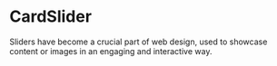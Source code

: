 # CardSlider
Sliders have become a crucial part of web design, used to showcase content or images in an engaging and interactive way.
